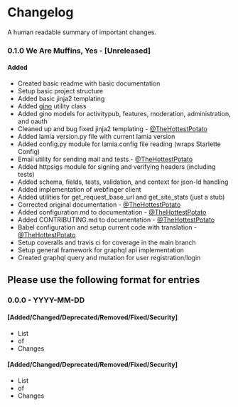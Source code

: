 # Changelog
A human readable summary of important changes.

### 0.1.0 We Are Muffins, Yes - [Unreleased]
#### Added
- Created basic readme with basic documentation
- Setup basic project structure
- Added basic jinja2 templating
- Added [gino](https://github.com/fantix/gino) utility class
- Added gino models for activitypub, features, moderation, administration, and oauth
- Cleaned up and bug fixed jinja2 templating - [@TheHottestPotato](https://cybre.space/@TheHottestPotato)
- Added lamia version.py file with current lamia version
- Added config.py module for lamia.config file reading (wraps Starlette Config)
- Email utility for sending mail and tests - [@TheHottestPotato](https://cybre.space/@TheHottestPotato)
- Added httpsigs module for signing and verifying headers (including tests)
- Added schema, fields, tests, validation, and context for json-ld handling
- Added implementation of webfinger client
- Added utilities for get_request_base_url and get_site_stats (just a stub)
- Corrected original documentation - [@TheHottestPotato](https://cybre.space/@TheHottestPotato)
- Added configuration.md to documentation - [@TheHottestPotato](https://cybre.space/@TheHottestPotato)
- Added CONTRIBUTING.md to documentation - [@TheHottestPotato](https://cybre.space/@TheHottestPotato)
- Babel configuration and setup current code with translation - [@TheHottestPotato](https://cybre.space/@TheHottestPotato)
- Setup coveralls and travis ci for coverage in the main branch
- Setup general framework for graphql api implementation
- Created graphql query and mutation for user registration/login

## Please use the following format for entries

###  0.0.0 - YYYY-MM-DD
#### [Added/Changed/Deprecated/Removed/Fixed/Security]
* List
* of
* Changes

#### [Added/Changed/Deprecated/Removed/Fixed/Security]
* List
* of
* Changes